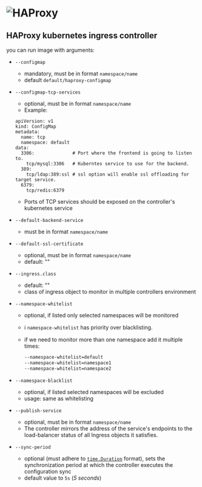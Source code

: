 # ![HAProxy](../assets/images/haproxy-weblogo-210x49.png "HAProxy")

## HAProxy kubernetes ingress controller

you can run image with arguments:

- `--configmap`
  - mandatory, must be in format `namespace/name`
  - default `default/haproxy-configmap`
- `--configmap-tcp-services`
  - optional, must be in format `namespace/name`
  - Example:
   ```
   apiVersion: v1
   kind: ConfigMap
   metadata:
     name: tcp
     namespace: default
   data:
     3306:              # Port where the frontend is going to listen to.
       tcp/mysql:3306   # Kuberntes service to use for the backend.
     389:
       tcp/ldap:389:ssl # ssl option will enable ssl offloading for target service.
     6379:
       tcp/redis:6379
   ```
  - Ports of TCP services should be exposed on the controller's kubernetes service
- `--default-backend-service`
  - must be in format `namespace/name`
- `--default-ssl-certificate`
  - optional, must be in format `namespace/name`
  - default: ""
- `--ingress.class`
  - default: ""
  - class of ingress object to monitor in multiple controllers environment
- `--namespace-whitelist`
  - optional, if listed only selected namespaces will be monitored
  - :information_source: `namespace-whitelist` has priority over blacklisting.
  - if we need to monitor more than one namespace add it multiple times:
  
    ```bash
    --namespace-whitelist=default
    --namespace-whitelist=namespace1
    --namespace-whitelist=namespace2
    ```

- `--namespace-blacklist`
  - optional, if listed selected namespaces will be excluded
  - usage: same as whitelisting

- `--publish-service`
  - optional, must be in format `namespace/name`
  - The controller mirrors the address of the service's endpoints to the load-balancer status of all Ingress objects it satisfies.

- `--sync-period`
  - optional (must adhere to [`time.Duration`](https://golang.org/pkg/time/#ParseDuration) format),
    sets the synchronization period at which the controller executes the configuration sync
  - default value to `5s` (_5 seconds_)
